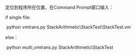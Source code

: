 定位到程序所在位置，在Command Prompt窗口输入：

if single file:

​    python vmtrans.py StackArithmetic\StackTest\StackTest.vm

else：

​    python multi_vmtrans.py StackArithmetic\StackTest